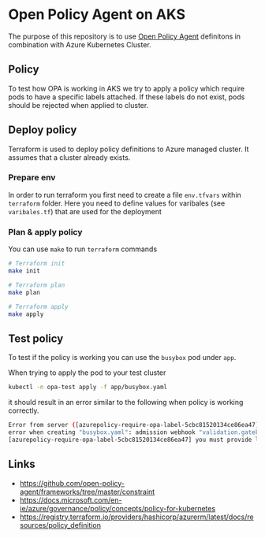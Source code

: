 # Open Policy Agent on AKS

The purpose of this repository is to use [Open Policy Agent](https://www.openpolicyagent.org) definitons in combination with Azure Kubernetes Cluster.

## Policy

To test how OPA is working in AKS we try to apply a policy which require pods to have a specific labels attached. If these labels do not exist, pods should be rejected when applied to cluster.

## Deploy policy

Terraform is used to deploy policy definitions to Azure managed cluster. It assumes that a cluster already exists.

### Prepare env

In order to run terraform you first need to create a file `env.tfvars` within `terraform` folder. Here you need to define values for varibales (see `varibales.tf`) that are used for the deployment

### Plan & apply policy

You can use `make` to run `terraform` commands

```bash
# Terraform init
make init

# Terraform plan
make plan

# Terraform apply
make apply
```

## Test policy

To test if the policy is working you can use the `busybox` pod under `app`.

When trying to apply the pod to your test cluster

```bash
kubectl -n opa-test apply -f app/busybox.yaml
```

it should result in an error similar to the following when policy is working correctly.

```bash
Error from server ([azurepolicy-require-opa-label-5cbc81520134ce86ea47] you must provide labels: {"opa-test"}):
error when creating "busybox.yaml": admission webhook "validation.gatekeeper.sh" denied the request:
[azurepolicy-require-opa-label-5cbc81520134ce86ea47] you must provide labels: {"opa-test"}
```

## Links

- <https://github.com/open-policy-agent/frameworks/tree/master/constraint>
- <https://docs.microsoft.com/en-ie/azure/governance/policy/concepts/policy-for-kubernetes>
- <https://registry.terraform.io/providers/hashicorp/azurerm/latest/docs/resources/policy_definition>
